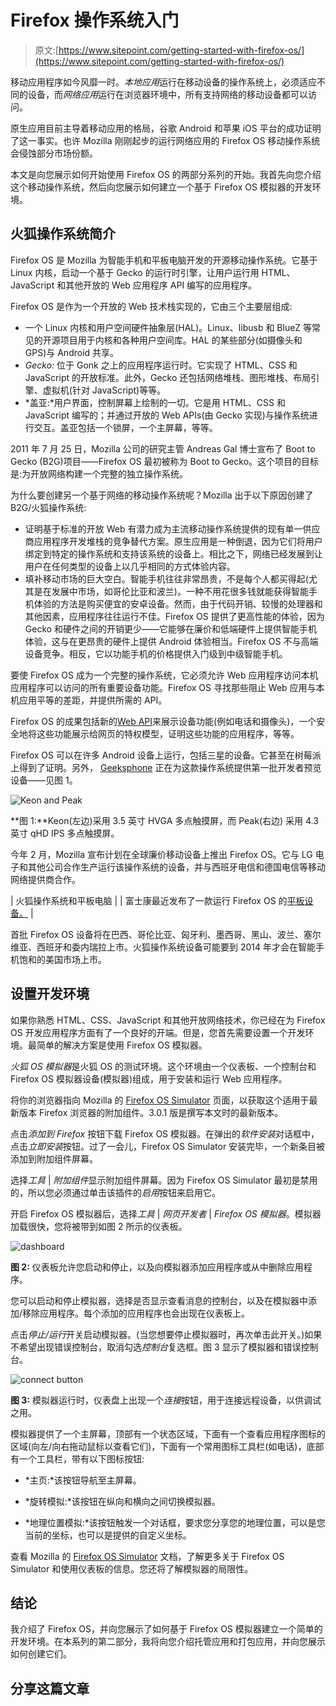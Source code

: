 # Firefox 操作系统入门

> 原文:[https://www.sitepoint.com/getting-started-with-firefox-os/](https://www.sitepoint.com/getting-started-with-firefox-os/)

移动应用程序如今风靡一时。*本地应用*运行在移动设备的操作系统上，必须适应不同的设备，而*网络应用*运行在浏览器环境中，所有支持网络的移动设备都可以访问。

原生应用目前主导着移动应用的格局，谷歌 Android 和苹果 iOS 平台的成功证明了这一事实。也许 Mozilla 刚刚起步的运行网络应用的 Firefox OS 移动操作系统会侵蚀部分市场份额。

本文是向您展示如何开始使用 Firefox OS 的两部分系列的开始。我首先向您介绍这个移动操作系统，然后向您展示如何建立一个基于 Firefox OS 模拟器的开发环境。

## 火狐操作系统简介

Firefox OS 是 Mozilla 为智能手机和平板电脑开发的开源移动操作系统。它基于 Linux 内核，启动一个基于 Gecko 的运行时引擎，让用户运行用 HTML、JavaScript 和其他开放的 Web 应用程序 API 编写的应用程序。

Firefox OS 是作为一个开放的 Web 技术栈实现的，它由三个主要层组成:

*   一个 Linux 内核和用户空间硬件抽象层(HAL)。Linux、libusb 和 BlueZ 等常见的开源项目用于内核和各种用户空间库。HAL 的某些部分(如摄像头和 GPS)与 Android 共享。
*   *Gecko:* 位于 Gonk 之上的应用程序运行时。它实现了 HTML、CSS 和 JavaScript 的开放标准。此外，Gecko 还包括网络堆栈、图形堆栈、布局引擎、虚拟机(针对 JavaScript)等等。
*   *盖亚:*用户界面，控制屏幕上绘制的一切。它是用 HTML、CSS 和 JavaScript 编写的；并通过开放的 Web APIs(由 Gecko 实现)与操作系统进行交互。盖亚包括一个锁屏，一个主屏幕，等等。

2011 年 7 月 25 日，Mozilla 公司的研究主管 Andreas Gal 博士宣布了 Boot to Gecko (B2G)项目——Firefox OS 最初被称为 Boot to Gecko。这个项目的目标是:为开放网络构建一个完整的独立操作系统。

为什么要创建另一个基于网络的移动操作系统呢？Mozilla 出于以下原因创建了 B2G/火狐操作系统:

*   证明基于标准的开放 Web 有潜力成为主流移动操作系统提供的现有单一供应商应用程序开发堆栈的竞争替代方案。原生应用是一种倒退，因为它们将用户绑定到特定的操作系统和支持该系统的设备上。相比之下，网络已经发展到让用户在任何类型的设备上以几乎相同的方式体验内容。
*   填补移动市场的巨大空白。智能手机往往非常昂贵，不是每个人都买得起(尤其是在发展中市场，如哥伦比亚和波兰)。一种不用花很多钱就能获得智能手机体验的方法是购买便宜的安卓设备。然而，由于代码开销、较慢的处理器和其他因素，应用程序往往运行不佳。Firefox OS 提供了更高性能的体验，因为 Gecko 和硬件之间的开销更少——它能够在廉价和低端硬件上提供智能手机体验，这与在更昂贵的硬件上提供 Android 体验相当。Firefox OS 不与高端设备竞争。相反，它以功能手机的价格提供入门级到中级智能手机。

要使 Firefox OS 成为一个完整的操作系统，它必须允许 Web 应用程序访问本机应用程序可以访问的所有重要设备功能。Firefox OS 寻找那些阻止 Web 应用与本机应用平等的差距，并提供所需的 API。

Firefox OS 的成果包括新的[Web API](https://wiki.mozilla.org/WebAPI#APIs)来展示设备功能(例如电话和摄像头)，一个安全地将这些功能展示给网页的特权模型，证明这些功能的应用程序，等等。

Firefox OS 可以在许多 Android 设备上运行，包括三星的设备。它甚至在树莓派上得到了证明。另外， [Geeksphone](http://www.geeksphone.com/) 正在为这款操作系统提供第一批开发者预览设备——见图 1。

![Keon and Peak](../Images/f3fcda2c69561f345634f4071edfaf14.png)

**图 1:**Keon(左边)采用 3.5 英寸 HVGA 多点触摸屏，而 Peak(右边)
采用 4.3 英寸 qHD IPS 多点触摸屏。

今年 2 月，Mozilla 宣布计划在全球廉价移动设备上推出 Firefox OS。它与 LG 电子和其他公司合作生产运行该操作系统的设备，并与西班牙电信和德国电信等移动网络提供商合作。

| 火狐操作系统和平板电脑 |
| 富士康最近发布了一款运行 Firefox OS 的[平板设备。](http://www.idownloadblog.com/2013/05/28/foxconn-firefox-tablet/) |

首批 Firefox OS 设备将在巴西、哥伦比亚、匈牙利、墨西哥、黑山、波兰、塞尔维亚、西班牙和委内瑞拉上市。火狐操作系统设备可能要到 2014 年才会在智能手机饱和的美国市场上市。

## 设置开发环境

如果你熟悉 HTML、CSS、JavaScript 和其他开放网络技术，你已经在为 Firefox OS 开发应用程序方面有了一个良好的开端。但是，您首先需要设置一个开发环境。最简单的解决方案是使用 Firefox OS 模拟器。

*火狐 OS 模拟器*是火狐 OS 的测试环境。这个环境由一个仪表板、一个控制台和 Firefox OS 模拟器设备(模拟器)组成，用于安装和运行 Web 应用程序。

将你的浏览器指向 Mozilla 的 [Firefox OS Simulator](https://addons.mozilla.org/en-US/firefox/addon/firefox-os-simulator/) 页面，以获取这个适用于最新版本 Firefox 浏览器的附加组件。3.0.1 版是撰写本文时的最新版本。

点击*添加到 Firefox* 按钮下载 Firefox OS 模拟器。在弹出的*软件安装*对话框中，点击*立即安装*按钮。过了一会儿，Firefox OS Simulator 安装完毕，一个新条目被添加到附加组件屏幕。

选择*工具* | *附加组件*显示附加组件屏幕。因为 Firefox OS Simulator 最初是禁用的，所以您必须通过单击该插件的*启用*按钮来启用它。

开启 Firefox OS 模拟器后，选择*工具* | *网页开发者* | *Firefox OS 模拟器*。模拟器加载很快，您将被带到如图 2 所示的仪表板。

![dashboard](../Images/606959a04d534096e66e630fcc1a41bf.png)

**图 2:** 仪表板允许您启动和停止，以及向模拟器添加应用程序或从中删除应用程序。

您可以启动和停止模拟器，选择是否显示查看消息的控制台，以及在模拟器中添加/移除应用程序。每个添加的应用程序也会出现在仪表板上。

点击*停止/运行*开关启动模拟器。(当您想要停止模拟器时，再次单击此开关。)如果不希望出现错误控制台，取消勾选*控制台*复选框。图 3 显示了模拟器和错误控制台。

![connect button](../Images/1624f383eef0afef4ae7ab1a21c9c1d4.png)

**图 3:** 模拟器运行时，仪表盘上出现一个*连接*按钮，用于连接远程设备，以供调试之用。

模拟器提供了一个主屏幕，顶部有一个状态区域，下面有一个查看应用程序图标的区域(向左/向右拖动鼠标以查看它们)，下面有一个常用图标工具栏(如电话)，底部有一个工具栏，带有以下图标按钮:

*   *主页:*该按钮导航至主屏幕。

*   *旋转模拟:*该按钮在纵向和横向之间切换模拟器。

*   *地理位置模拟:*该按钮触发一个对话框，要求您分享您的地理位置，可以是您当前的坐标，也可以是提供的自定义坐标。

查看 Mozilla 的 [Firefox OS Simulator](https://marketplace.firefox.com/developers/docs/firefox_os_simulator) 文档，了解更多关于 Firefox OS Simulator 和使用仪表板的信息。您还将了解模拟器的局限性。

## 结论

我介绍了 Firefox OS，并向您展示了如何基于 Firefox OS 模拟器建立一个简单的开发环境。在本系列的第二部分，我将向您介绍托管应用和打包应用，并向您展示如何创建它们。

## 分享这篇文章